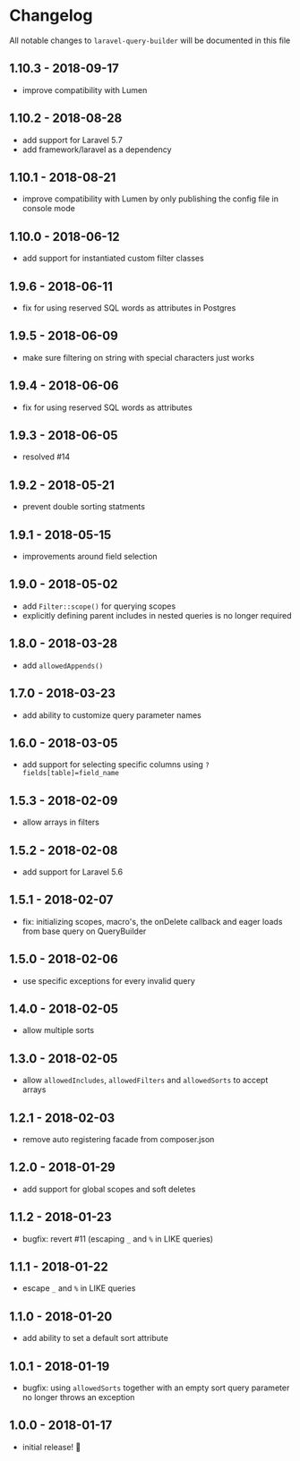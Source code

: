 # Changelog

All notable changes to `laravel-query-builder` will be documented in this file

## 1.10.3 - 2018-09-17

- improve compatibility with Lumen

## 1.10.2 - 2018-08-28

- add support for Laravel 5.7
- add framework/laravel as a dependency

## 1.10.1 - 2018-08-21

- improve compatibility with Lumen by only publishing the config file in console mode

## 1.10.0 - 2018-06-12

- add support for instantiated custom filter classes

## 1.9.6 - 2018-06-11

- fix for using reserved SQL words as attributes in Postgres

## 1.9.5 - 2018-06-09

- make sure filtering on string with special characters just works

## 1.9.4 - 2018-06-06

- fix for using reserved SQL words as attributes

## 1.9.3 - 2018-06-05

- resolved #14

## 1.9.2 - 2018-05-21

- prevent double sorting statments

## 1.9.1 - 2018-05-15

- improvements around field selection

## 1.9.0 - 2018-05-02

- add `Filter::scope()` for querying scopes
- explicitly defining parent includes in nested queries is no longer required

## 1.8.0 - 2018-03-28

- add `allowedAppends()`

## 1.7.0 - 2018-03-23

- add ability to customize query parameter names

## 1.6.0 - 2018-03-05

- add support for selecting specific columns using `?fields[table]=field_name`

## 1.5.3 - 2018-02-09

- allow arrays in filters

## 1.5.2 - 2018-02-08

- add support for Laravel 5.6

## 1.5.1 - 2018-02-07

- fix: initializing scopes, macro's, the onDelete callback and eager loads from base query on QueryBuilder

## 1.5.0 - 2018-02-06

- use specific exceptions for every invalid query

## 1.4.0 - 2018-02-05

- allow multiple sorts

## 1.3.0 - 2018-02-05

- allow `allowedIncludes`, `allowedFilters` and `allowedSorts` to accept arrays

## 1.2.1 - 2018-02-03

- remove auto registering facade from composer.json

## 1.2.0 - 2018-01-29

- add support for global scopes and soft deletes

## 1.1.2 - 2018-01-23

- bugfix: revert #11 (escaping `_` and `%` in LIKE queries)

## 1.1.1 - 2018-01-22

- escape `_` and `%` in LIKE queries

## 1.1.0 - 2018-01-20

- add ability to set a default sort attribute

## 1.0.1 - 2018-01-19

- bugfix: using `allowedSorts` together with an empty sort query parameter no longer throws an exception

## 1.0.0 - 2018-01-17

- initial release! 🎉
